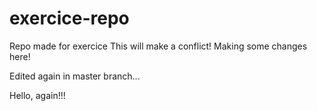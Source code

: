 # exercice-repo
Repo made for exercice
This will make a conflict!
Making some changes here!

Edited again in master branch...


Hello, again!!!


